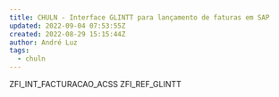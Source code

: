 ```yaml
---
title: CHULN - Interface GLINTT para lançamento de faturas em SAP
updated: 2022-09-04 07:53:55Z
created: 2022-08-29 15:15:44Z
author: André Luz
tags:
  - chuln
---
```


ZFI_INT_FACTURACAO_ACSS
ZFI_REF_GLINTT